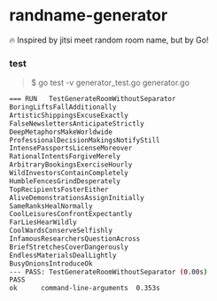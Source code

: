 # randname-generator

:fire: Inspired by jitsi meet random room name, but by Go!

### test

> $ go test -v generator_test.go generator.go

```bash
=== RUN   TestGenerateRoomWithoutSeparator
BoringLiftsFallAdditionally
ArtisticShippingsExcuseExactly
FalseNewslettersAnticipateStrictly
DeepMetaphorsMakeWorldwide
ProfessionalDecisionMakingsNotifyStill
IntensePassportsLicenseMoreover
RationalIntentsForgiveMerely
ArbitraryBookingsExerciseHourly
WildInvestorsContainCompletely
HumbleFencesGrindDesperately
TopRecipientsFosterEither
AliveDemonstrationsAssignInitially
SameRanksHealNormally
CoolLeisuresConfrontExpectantly
FarLiesHearWildly
CoolWardsConserveSelfishly
InfamousResearchersQuestionAcross
BriefStretchesCoverDangerously
EndlessMaterialsDealLightly
BusyOnionsIntroduceOk
--- PASS: TestGenerateRoomWithoutSeparator (0.00s)
PASS
ok      command-line-arguments  0.353s
```

